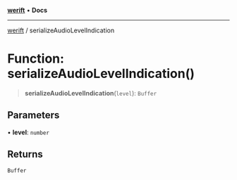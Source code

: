 [**werift**](../README.md) • **Docs**

***

[werift](../globals.md) / serializeAudioLevelIndication

# Function: serializeAudioLevelIndication()

> **serializeAudioLevelIndication**(`level`): `Buffer`

## Parameters

• **level**: `number`

## Returns

`Buffer`
